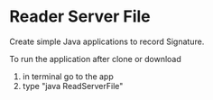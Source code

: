 # Reader Server File

Create simple Java applications to record Signature.

To run the application after clone or download
1. in terminal go to the app
2. type "java ReadServerFile"

